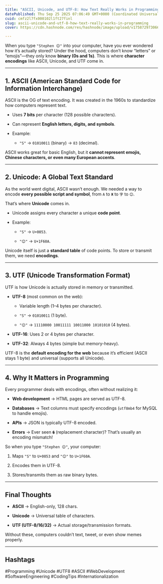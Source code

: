 ```yaml
---
title: "ASCII, Unicode, and UTF-8: How Text Really Works in Programming"
datePublished: Thu Sep 25 2025 07:06:49 GMT+0000 (Coordinated Universal Time)
cuid: cmfz2l7fx000102l1ft27finl
slug: ascii-unicode-and-utf-8-how-text-really-works-in-programming
cover: https://cdn.hashnode.com/res/hashnode/image/upload/v1758729730669/3fc0181c-eb36-46f5-80e2-b1385780bdf7.png

---
```


When you type `"Stephen 😊"` into your computer, have you ever wondered how it’s actually stored? Under the hood, computers don’t know “letters” or “emojis”—they only know **binary (0s and 1s)**. This is where **character encodings** like ASCII, Unicode, and UTF come in.

---

## 1\. ASCII (American Standard Code for Information Interchange)

ASCII is the OG of text encoding. It was created in the 1960s to standardize how computers represent text.

* Uses **7 bits** per character (128 possible characters).
    
* Can represent **English letters, digits, and symbols**.
    
* Example:
    
    * `"S"` → `01010011` (binary) → `83` (decimal).
        

ASCII works great for basic English, but it **cannot represent emojis, Chinese characters, or even many European accents**.

---

## 2\. Unicode: A Global Text Standard

As the world went digital, ASCII wasn’t enough. We needed a way to encode **every possible script and symbol**, from `A` to `Ж` to `字` to `😊`.

That’s where **Unicode** comes in.

* Unicode assigns every character a unique **code point**.
    
* Example:
    
    * `"S"` → `U+0053`.
        
    * `"😊"` → `U+1F60A`.
        

Unicode itself is just a **standard table** of code points. To store or transmit them, we need **encodings**.

---

## 3\. UTF (Unicode Transformation Format)

UTF is how Unicode is actually stored in memory or transmitted.

* **UTF-8** (most common on the web):
    
    * Variable length (1–4 bytes per character).
        
    * `"S"` → `01010011` (1 byte).
        
    * `"😊"` → `11110000 10011111 10011000 10101010` (4 bytes).
        
* **UTF-16**: Uses 2 or 4 bytes per character.
    
* **UTF-32**: Always 4 bytes (simple but memory-heavy).
    

UTF-8 is the **default encoding for the web** because it’s efficient (ASCII stays 1 byte) and universal (supports all Unicode).

---

## 4\. Why It Matters in Programming

Every programmer deals with encodings, often without realizing it:

* **Web development** → HTML pages are served as UTF-8.
    
* **Databases** → Text columns must specify encodings (`utf8mb4` for MySQL to handle emojis).
    
* **APIs** → JSON is typically UTF-8 encoded.
    
* **Errors** → Ever seen `�` (replacement character)? That’s usually an encoding mismatch!
    

So when you type `"Stephen 😊"`, your computer:

1. Maps `"S"` to `U+0053` and `"😊"` to `U+1F60A`.
    
2. Encodes them in UTF-8.
    
3. Stores/transmits them as raw binary bytes.
    

---

## Final Thoughts

* **ASCII** → English-only, 128 chars.
    
* **Unicode** → Universal table of characters.
    
* **UTF (UTF-8/16/32)** → Actual storage/transmission formats.
    

Without these, computers couldn’t text, tweet, or even show memes properly.

---

## Hashtags

#Programming #Unicode #UTF8 #ASCII #WebDevelopment #SoftwareEngineering #CodingTips #Internationalization